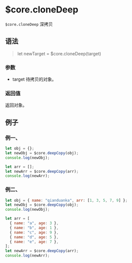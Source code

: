 # $core.cloneDeep

`$core.cloneDeep` 深拷贝

## 语法

> let newTarget = $core.cloneDeep(target)

### 参数

- target 待拷贝的对象。

### 返回值

返回对象。

## 例子

### 例一、

```javascript
let obj = {};
let newObj = $core.deepCopy(obj);
console.log(newObj);

let arr = [];
let newArr = $core.deepCopy(arr);
console.log(newArr);
```

### 例二、

```javascript
let obj = { name: "qianduanka", arr: [1, 3, 5, 7, 9] };
let newObj = $core.deepCopy(obj);
console.log(newObj);

let arr = [
  { name: "a", age: 3 },
  { name: "b", age: 1 },
  { name: "c", age: 9 },
  { name: "d", age: 5 },
  { name: "e", age: 7 },
];
let newArr = $core.deepCopy(arr);
console.log(newArr);
```
